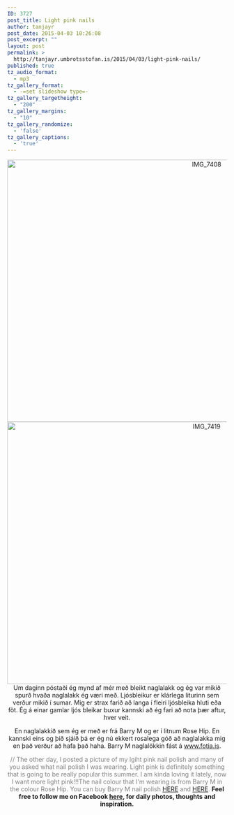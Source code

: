 ```yaml
---
ID: 3727
post_title: Light pink nails
author: tanjayr
post_date: 2015-04-03 10:26:08
post_excerpt: ""
layout: post
permalink: >
  http://tanjayr.umbrotsstofan.is/2015/04/03/light-pink-nails/
published: true
tz_audio_format:
  - mp3
tz_gallery_format:
  - -=set slideshow type=-
tz_gallery_targetheight:
  - "200"
tz_gallery_margins:
  - "10"
tz_gallery_randomize:
  - 'false'
tz_gallery_captions:
  - 'true'
---
```

<p style="text-align: center;"><img class="aligncenter size-large wp-image-3728" src="http://www.tanjayr.com/wp-content/uploads/2015/03/IMG_7408-1024x683.jpg" alt="IMG_7408" width="900" height="600" />
<img class="aligncenter size-large wp-image-3737" src="http://www.tanjayr.com/wp-content/uploads/2015/03/IMG_7419-1024x683.jpg" alt="IMG_7419" width="900" height="600" />Um daginn póstaði ég mynd af mér með bleikt naglalakk og ég var mikið spurð hvaða naglalakk ég væri með. Ljósbleikur er klárlega liturinn sem verður mikið í sumar. Mig er strax farið að langa í fleiri ljósbleika hluti eða föt. Ég á einar gamlar ljós bleikar buxur kannski að ég fari að nota þær aftur, hver veit.</p>
<p style="text-align: center;">En naglalakkið sem ég er með er frá Barry M og er í litnum Rose Hip. En kannski eins og þið sjáið þá er ég nú ekkert rosalega góð að naglalakka mig en það verður að hafa það haha. Barry M naglalökkin fást á <a href="http://www.fotia.is/" target="_blank">www.fotia.is</a>.</p>

<div class="separator">
<div class="separator" style="text-align: center;"><span style="color: #808080;">// The other day, I posted a picture of my lgiht pink nail polish and many of you asked what nail polish I was wearing. Light pink is definitely something that is going to be really popular this summer. I am kinda loving it lately, now I want more light pink!!!</span><span style="color: #808080;"><span style="color: #808080;">The nail colour that I'm wearing is from Barry M in the colour Rose Hip. You can buy Barry M nail polish <a href="http://www.fotia.is/" target="_blank">HERE</a> and <a href="http://www.barrym.com" target="_blank">HERE</a>.
</span></span><strong>Feel free to follow me on Facebook <a href="https://www.facebook.com/tanjayra" target="_blank">here</a>, for daily photos, thoughts and inspiration.</strong>
<div class="separator"><strong> </strong></div>
<div class="separator"></div>
</div>
</div>